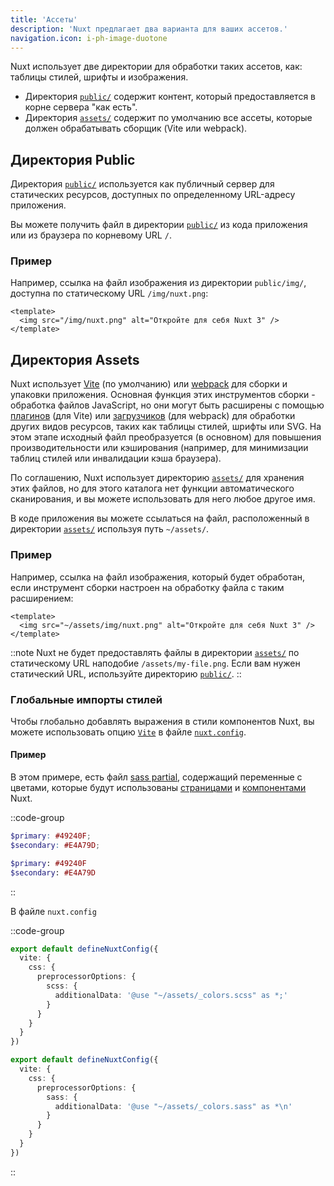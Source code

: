 ```yaml
---
title: 'Ассеты'
description: 'Nuxt предлагает два варианта для ваших ассетов.'
navigation.icon: i-ph-image-duotone
---
```


Nuxt использует две директории для обработки таких ассетов, как: таблицы стилей, шрифты и изображения.

- Директория [`public/`](/docs/guide/directory-structure/public) содержит контент, который предоставляется в корне сервера "как есть".
- Директория [`assets/`](/docs/guide/directory-structure/assets) содержит по умолчанию все ассеты, которые должен обрабатывать сборщик (Vite или webpack).

## Директория Public

Директория [`public/`](/docs/guide/directory-structure/public) используется как публичный сервер для статических ресурсов, доступных по определенному URL-адресу приложения.

Вы можете получить файл в директории [`public/`](/docs/guide/directory-structure/public) из кода приложения или из браузера по корневому URL `/`.

### Пример

Например, ссылка на файл изображения из директории `public/img/`, доступна по статическому URL `/img/nuxt.png`:

```vue [app.vue]
<template>
  <img src="/img/nuxt.png" alt="Откройте для себя Nuxt 3" />
</template>
```

## Директория Assets

Nuxt использует [Vite](https://vitejs.dev/guide/assets.html) (по умолчанию) или [webpack](https://webpack.js.org/guides/asset-management) для сборки и упаковки приложения. Основная функция этих инструментов сборки - обработка файлов JavaScript, но они могут быть расширены с помощью [плагинов](https://vitejs.dev/plugins) (для Vite) или [загрузчиков](https://webpack.js.org/loaders) (для webpack) для обработки других видов ресурсов, таких как таблицы стилей, шрифты или SVG. На этом этапе исходный файл преобразуется (в основном) для повышения производительности или кэширования (например, для минимизации таблиц стилей или инвалидации кэша браузера).

По соглашению, Nuxt использует директорию [`assets/`](/docs/guide/directory-structure/assets) для хранения этих файлов, но для этого каталога нет функции автоматического сканирования, и вы можете использовать для него любое другое имя.

В коде приложения вы можете ссылаться на файл, расположенный в директории [`assets/`](/docs/guide/directory-structure/assets) используя путь `~/assets/`.

### Пример

Например, ссылка на файл изображения, который будет обработан, если инструмент сборки настроен на обработку файла с таким расширением:

```vue [app.vue]
<template>
  <img src="~/assets/img/nuxt.png" alt="Откройте для себя Nuxt 3" />
</template>
```

::note
Nuxt не будет предоставлять файлы в директории [`assets/`](/docs/guide/directory-structure/assets) по статическому URL наподобие `/assets/my-file.png`. Если вам нужен статический URL, используйте директорию [`public/`](#директория-public).
::

### Глобальные импорты стилей

Чтобы глобально добавлять выражения в стили компонентов Nuxt, вы можете использовать опцию [`Vite`](/docs/api/nuxt-config#vite) в файле [`nuxt.config`](/docs/api/nuxt-config).

#### Пример

В этом примере, есть файл [sass partial](https://sass-lang.com/documentation/at-rules/use#partials), содержащий переменные с цветами, которые будут использованы [страницами](/docs/guide/directory-structure/pages) и [компонентами](/docs/guide/directory-structure/components) Nuxt.

::code-group

```scss [assets/_colors.scss]
$primary: #49240F;
$secondary: #E4A79D;
```

```sass [assets/_colors.sass]
$primary: #49240F
$secondary: #E4A79D
```

::

В файле `nuxt.config`

::code-group

```ts twoslash [SCSS]
export default defineNuxtConfig({
  vite: {
    css: {
      preprocessorOptions: {
        scss: {
          additionalData: '@use "~/assets/_colors.scss" as *;'
        }
      }
    }
  }
})
```

```ts twoslash [SASS]
export default defineNuxtConfig({
  vite: {
    css: {
      preprocessorOptions: {
        sass: {
          additionalData: '@use "~/assets/_colors.sass" as *\n'
        }
      }
    }
  }
})
```

::

